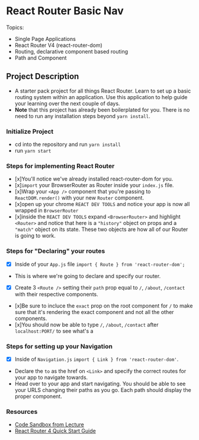 # React Router Basic Nav

Topics:

* Single Page Applications
* React Router V4 (react-router-dom)
* Routing, declarative component based routing
* Path and Component

## Project Description

* A starter pack project for all things React Router. Learn to set up a basic routing system within an application. Use this application to help guide your learning over the next couple of days.
* **Note** that this project has already been boilerplated for you. There is no need to run any installation steps beyond `yarn install`.

### Initialize Project

* cd into the repository and run `yarn install`
* run `yarn start`

### Steps for implementing React Router

* [x]You'll notice we've already installed react-router-dom for you.
* [x]`import` your BrowserRouter as Router inside your `index.js` file.
* [x]Wrap your `<App />` component that you're passing to `ReactDOM.render()` with your new `Router` component.
* [x]open up your chrome `REACT DEV TOOLS` and notice your app is now all wrapped in `BrowserRouter`
* [x]inside the `REACT DEV TOOLS` expand `<BrowserRouter>` and highlight `<Router>` and notice that here is a `"history"` object on props and a `"match"` object on its state. These two objects are how all of our Router is going to work. 

### Steps for "Declaring" your routes

* [x] Inside of your `App.js` file `import { Route } from 'react-router-dom';`
* This is where we're going to declare and specify our router.
* [x] Create 3 `<Route />` setting their `path` prop equal to `/`, `/about`, `/contact` with their respective components.
* [x]Be sure to incluce the `exact` prop on the root component for `/` to make sure that it's rendering the exact component and not all the other components.
* [x]You should now be able to type `/`, `/about`, `/contact` after `localhost:PORT/` to see what's a

### Steps for setting up your Navigation

* [x] Inside of `Navigation.js` `import { Link } from 'react-router-dom'`.
* Declare the `to` as the href on `<Link>` and specify the correct routes for your app to navigate towards.
* Head over to your app and start navigating. You should be able to see your URLS changing their paths as you go. Each path should display the proper component. 

### Resources

* [Code Sandbox from Lecture](https://codesandbox.io/s/n58oqgwmP)
* [React Router 4 Quick Start Guide](https://reacttraining.com/react-router/web/guides/quick-start)
